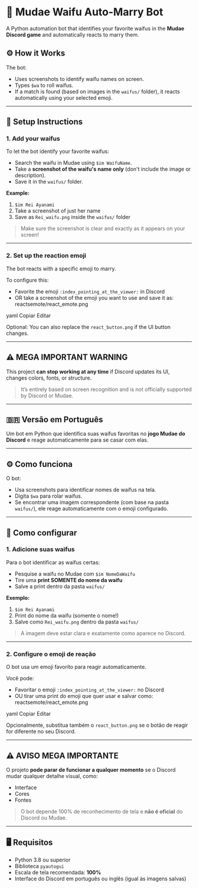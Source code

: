 # 💍 Mudae Waifu Auto-Marry Bot

A Python automation bot that identifies your favorite waifus in the **Mudae Discord game** and automatically reacts to marry them.

## ⚙️ How it Works

The bot:
- Uses screenshots to identify waifu names on screen.
- Types `$wa` to roll waifus.
- If a match is found (based on images in the `waifus/` folder), it reacts automatically using your selected emoji.

---

## 📁 Setup Instructions

### 1. Add your waifus

To let the bot identify your favorite waifus:

- Search the waifu in Mudae using `$im WaifuName`.
- Take a **screenshot of the waifu's name only** (don't include the image or description).
- Save it in the `waifus/` folder.

**Example:**

1. `$im Rei Ayanami`  
2. Take a screenshot of just her name  
3. Save as `Rei_waifu.png` inside the `waifus/` folder

> Make sure the screenshot is clear and exactly as it appears on your screen!

---

### 2. Set up the reaction emoji

The bot reacts with a specific emoji to marry.

To configure this:
- Favorite the emoji `:index_pointing_at_the_viewer:` in Discord
- OR take a screenshot of the emoji you want to use and save it as:
reactsemote/react_emote.png

yaml
Copiar
Editar

Optional: You can also replace the `react_button.png` if the UI button changes.

---

## ⚠️ MEGA IMPORTANT WARNING

This project **can stop working at any time** if Discord updates its UI, changes colors, fonts, or structure.

> It’s entirely based on screen recognition and is not officially supported by Discord or Mudae.

---

## 🇧🇷 Versão em Português

Um bot em Python que identifica suas waifus favoritas no **jogo Mudae do Discord** e reage automaticamente para se casar com elas.

---

## ⚙️ Como funciona

O bot:
- Usa screenshots para identificar nomes de waifus na tela.
- Digita `$wa` para rolar waifus.
- Se encontrar uma imagem correspondente (com base na pasta `waifus/`), ele reage automaticamente com o emoji configurado.

---

## 📁 Como configurar

### 1. Adicione suas waifus

Para o bot identificar as waifus certas:

- Pesquise a waifu no Mudae com `$im NomeDaWaifu`
- Tire uma **print SOMENTE do nome da waifu**
- Salve a print dentro da pasta `waifus/`

**Exemplo:**

1. `$im Rei Ayanami`  
2. Print do nome da waifu (somente o nome!)  
3. Salve como `Rei_waifu.png` dentro da pasta `waifus/`

> A imagem deve estar clara e exatamente como aparece no Discord.

---

### 2. Configure o emoji de reação

O bot usa um emoji favorito para reagir automaticamente.

Você pode:
- Favoritar o emoji `:index_pointing_at_the_viewer:` no Discord
- OU tirar uma print do emoji que quer usar e salvar como:
reactsemote/react_emote.png

yaml
Copiar
Editar

Opcionalmente, substitua também o `react_button.png` se o botão de reagir for diferente no seu Discord.

---

## ⚠️ AVISO MEGA IMPORTANTE

O projeto **pode parar de funcionar a qualquer momento** se o Discord mudar qualquer detalhe visual, como:
- Interface
- Cores
- Fontes

> O bot depende 100% de reconhecimento de tela e **não é oficial** do Discord ou Mudae.

---

## 🖥️ Requisitos

- Python 3.8 ou superior
- Biblioteca `pyautogui`
- Escala de tela recomendada: **100%**
- Interface do Discord em português ou inglês (igual às imagens salvas)
